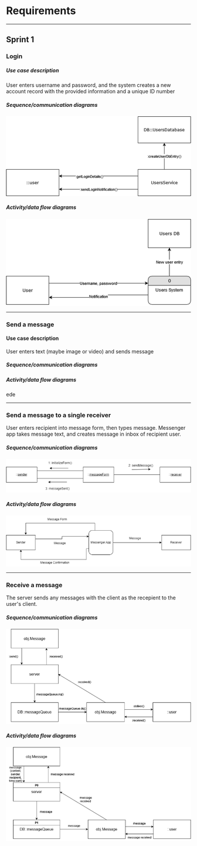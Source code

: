 # Requirements

---

## Sprint 1

### Login

##### Use case description

User enters username and password, and the system creates a new account record with the provided information and a unique ID number

##### Sequence/communication diagrams

![Login Comm.png](assets/6fdbcd04e722173be6313151d0a9a746e7402b6b.png)



##### Activity/data flow diagrams

![Login Data Flow.drawio.png](assets/249e5f1040a60bf5a182b31e4187cd7d48b5de11.png)



---

### Send a message

#### Use case description

User enters text (maybe image or video) and sends message

##### Sequence/communication diagrams



##### Activity/data flow diagrams

ede

---

### Send a message to a single receiver

User enters recipient into message form, then types message. Messenger app takes message text, and creates message in inbox of recipient user.

##### Sequence/communication diagrams

![SglReceiver Comm.png](assets/CommDiagram.drawio.png)

##### Activity/data flow diagrams

![SglReceiver DFD.png](assets/DFD.drawio.png)

---

### Receive a message

The server sends any messages with the client as the recepient to the user's client.

##### Sequence/communication diagrams

![Receive Message Communication.drawio.png](assets/Receive%20Message%20Communication.drawio.png)

##### Activity/data flow diagrams

![Receive Message Dataflow.drawio.png](assets/Receive%20Message%20Dataflow.drawio.png)


